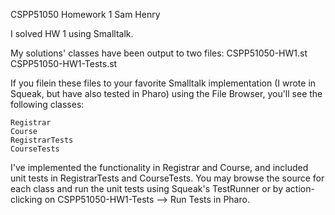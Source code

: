 CSPP51050
Homework 1
Sam Henry

I solved HW 1 using Smalltalk. 

My solutions' classes have been output to two files:
	CSPP51050-HW1.st
	CSPP51050-HW1-Tests.st

If you filein these files to your favorite Smalltalk implementation (I wrote in Squeak, but have also tested in Pharo) using the File Browser, you'll see the following classes:

	Registrar
	Course
	RegistrarTests
	CourseTests

I've implemented the functionality in Registrar and Course, and included unit tests in RegistrarTests and CourseTests. You may browse the source for each class and run the unit tests using Squeak's TestRunner or by action-clicking on CSPP51050-HW1-Tests --> Run Tests in Pharo.